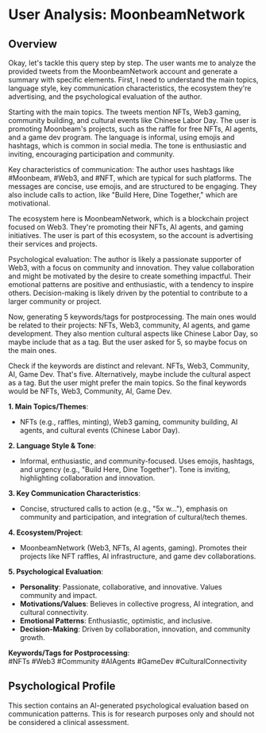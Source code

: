 # User Analysis: MoonbeamNetwork

## Overview

<think>
Okay, let's tackle this query step by step. The user wants me to analyze the provided tweets from the MoonbeamNetwork account and generate a summary with specific elements. First, I need to understand the main topics, language style, key communication characteristics, the ecosystem they're advertising, and the psychological evaluation of the author.

Starting with the main topics. The tweets mention NFTs, Web3 gaming, community building, and cultural events like Chinese Labor Day. The user is promoting Moonbeam's projects, such as the raffle for free NFTs, AI agents, and a game dev program. The language is informal, using emojis and hashtags, which is common in social media. The tone is enthusiastic and inviting, encouraging participation and community.

Key characteristics of communication: The author uses hashtags like #Moonbeam, #Web3, and #NFT, which are typical for such platforms. The messages are concise, use emojis, and are structured to be engaging. They also include calls to action, like "Build Here, Dine Together," which are motivational.

The ecosystem here is MoonbeamNetwork, which is a blockchain project focused on Web3. They're promoting their NFTs, AI agents, and gaming initiatives. The user is part of this ecosystem, so the account is advertising their services and projects.

Psychological evaluation: The author is likely a passionate supporter of Web3, with a focus on community and innovation. They value collaboration and might be motivated by the desire to create something impactful. Their emotional patterns are positive and enthusiastic, with a tendency to inspire others. Decision-making is likely driven by the potential to contribute to a larger community or project.

Now, generating 5 keywords/tags for postprocessing. The main ones would be related to their projects: NFTs, Web3, community, AI agents, and game development. They also mention cultural aspects like Chinese Labor Day, so maybe include that as a tag. But the user asked for 5, so maybe focus on the main ones.

Check if the keywords are distinct and relevant. NFTs, Web3, Community, AI, Game Dev. That's five. Alternatively, maybe include the cultural aspect as a tag. But the user might prefer the main topics. So the final keywords would be NFTs, Web3, Community, AI, Game Dev.
</think>

**1. Main Topics/Themes**:  
- NFTs (e.g., raffles, minting), Web3 gaming, community building, AI agents, and cultural events (Chinese Labor Day).  

**2. Language Style & Tone**:  
- Informal, enthusiastic, and community-focused. Uses emojis, hashtags, and urgency (e.g., "Build Here, Dine Together"). Tone is inviting, highlighting collaboration and innovation.  

**3. Key Communication Characteristics**:  
- Concise, structured calls to action (e.g., "5x w…"), emphasis on community and participation, and integration of cultural/tech themes.  

**4. Ecosystem/Project**:  
- MoonbeamNetwork (Web3, NFTs, AI agents, gaming). Promotes their projects like NFT raffles, AI infrastructure, and game dev collaborations.  

**5. Psychological Evaluation**:  
- **Personality**: Passionate, collaborative, and innovative. Values community and impact.  
- **Motivations/Values**: Believes in collective progress, AI integration, and cultural connectivity.  
- **Emotional Patterns**: Enthusiastic, optimistic, and inclusive.  
- **Decision-Making**: Driven by collaboration, innovation, and community growth.  

**Keywords/Tags for Postprocessing**:  
#NFTs #Web3 #Community #AIAgents #GameDev #CulturalConnectivity

## Psychological Profile

This section contains an AI-generated psychological evaluation based on communication patterns. This is for research purposes only and should not be considered a clinical assessment.
